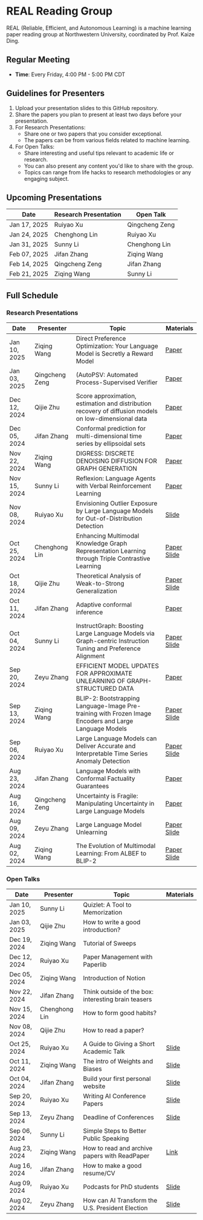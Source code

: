 # REAL Reading Group

REAL (Reliable, Efficient, and Autonomous Learning) is a machine learning paper reading group at Northwestern University, coordinated by Prof. Kaize Ding.

## Regular Meeting

- **Time**: Every Friday, 4:00 PM - 5:00 PM CDT

## Guidelines for Presenters

1. Upload your presentation slides to this GitHub repository.
2. Share the papers you plan to present at least two days before your presentation.
3. For Research Presentations:
   - Share one or two papers that you consider exceptional.
   - The papers can be from various fields related to machine learning.
4. For Open Talks:
   - Share interesting and useful tips relevant to academic life or research.
   - You can also present any content you'd like to share with the group.
   - Topics can range from life hacks to research methodologies or any engaging subject.

## Upcoming Presentations

| Date | Research Presentation | Open Talk |
|------|----------------------|-----------|
| Jan 17, 2025 | Ruiyao Xu | Qingcheng Zeng |
| Jan 24, 2025 | Chenghong Lin | Ruiyao Xu |
| Jan 31, 2025 | Sunny Li | Chenghong Lin |
| Feb 07, 2025 | Jifan Zhang | Ziqing Wang |
| Feb 14, 2025 | Qingcheng Zeng | Jifan Zhang |
| Feb 21, 2025 | Ziqing Wang | Sunny Li |


## Full Schedule

### Research Presentations

| Date | Presenter | Topic | Materials |
|------|-----------|-------|-----------|
| Jan 10, 2025 | Ziqing Wang | Direct Preference Optimization: Your Language Model is Secretly a Reward Model | [Paper](https://arxiv.org/pdf/2305.18290)|
| Jan 03, 2025 | Qingcheng Zeng | (AutoPSV: Automated Process-Supervised Verifier | [Paper](https://openreview.net/pdf?id=eOAPWWOGs9)|
| Dec 12, 2024 | Qijie Zhu | Score approximation, estimation and distribution recovery of diffusion models on low-dimensional data | [Paper](https://proceedings.mlr.press/v202/chen23o/chen23o.pdf)|
| Dec 05, 2024 | Jifan Zhang | Conformal prediction for multi-dimensional time series by ellipsoidal sets | [Paper](https://arxiv.org/pdf/2209.14734](https://arxiv.org/abs/2403.03850)](https://arxiv.org/abs/2403.03850))|
| Nov 22, 2024 | Ziqing Wang | DIGRESS: DISCRETE DENOISING DIFFUSION FOR GRAPH GENERATION | [Paper](https://arxiv.org/pdf/2209.14734)|
| Nov 15, 2024 | Sunny Li | Reflexion: Language Agents with Verbal Reinforcement Learning | [Paper](https://proceedings.neurips.cc/paper_files/paper/2023/file/1b44b878bb782e6954cd888628510e90-Paper-Conference.pdf)|
| Nov 08, 2024 | Ruiyao Xu | Envisioning Outlier Exposure by Large Language Models for Out-of-Distribution Detection |[Slide](./Research_Presentation/11_08_presentation.pptx) |
| Oct 25, 2024 | Chenghong Lin | Enhancing Multimodal Knowledge Graph Representation Learning through Triple Contrastive Learning | [Paper](https://www.ijcai.org/proceedings/2024/0659.pdf) [Slide](./Research_Presentation/10_25_2024_Chenghong_lin_KG_rep_learning.pdf) |
| Oct 18, 2024 | Qijie Zhu | Theoretical Analysis of Weak-to-Strong Generalization | [Paper](https://arxiv.org/abs/2405.16043) [Slide](./Research_Presentation/10_18_2024_QijieZhu_Theoretical_Analysis_of_Weak_to_Strong_Generalization.pdf) |
| Oct 11, 2024 | Jifan Zhang | Adaptive conformal inference | [Paper](https://arxiv.org/pdf/2402.08785) |
| Oct 04, 2024 | Sunny Li | InstructGraph: Boosting Large Language Models via Graph-centric Instruction Tuning and Preference Alignment | [Paper](https://arxiv.org/abs/2106.00170) [Slide](./Research_Presentation/InstructGraph.pptx) |
| Sep 20, 2024 | Zeyu Zhang | EFFICIENT MODEL UPDATES FOR APPROXIMATE UNLEARNING OF GRAPH-STRUCTURED DATA | [Paper](https://drive.google.com/file/d/1IdXZxugztHEr4n_cbUN5XJ3Ibd2e8i9t/view) |
| Sep 13, 2024 | Ziqing Wang | BLIP-2: Bootstrapping Language-Image Pre-training with Frozen Image Encoders and Large Language Models | [Paper](https://proceedings.mlr.press/v202/li23q/li23q.pdf) [Slide](https://docs.google.com/presentation/d/1bApEC0u6JnJ0AIVqXgjyxL6aV-Ap9_asU6VQCB2b870/edit?usp=sharing) |
| Sep 06, 2024 | Ruiyao Xu | Large Language Models can Deliver Accurate and Interpretable Time Series Anomaly Detection | [Paper](https://arxiv.org/pdf/2405.15370) [Slide](./Research_Presentation/paper_presentation_9_6.pptx) |
| Aug 23, 2024 | Jifan Zhang | Language Models with Conformal Factuality Guarantees | [Paper](https://arxiv.org/abs/2402.10978) |
| Aug 16, 2024 | Qingcheng Zeng | Uncertainty is Fragile: Manipulating Uncertainty in Large Language Models | [Paper](https://arxiv.org/abs/2407.11282) |
| Aug 09, 2024 | Zeyu Zhang | Large Language Model Unlearning | [Paper](http://arxiv.org/abs/2310.10683) [Slide](./Research_Presentation/08_09_2024_ZeyuZhang_LLMUnlearning.pptx) |
| Aug 02, 2024 | Ziqing Wang | The Evolution of Multimodal Learning: From ALBEF to BLIP-2 | [Paper](https://proceedings.mlr.press/v202/li23q/li23q.pdf) [Slide](./Research_Presentation/08_02_2024_ZiqingWang_BLIP2.pptx) |

### Open Talks

| Date | Presenter | Topic | Materials |
|------|-----------|-------|-----------|
| Jan 10, 2025 | Sunny Li | Quizlet: A Tool to Memorization||
| Jan 03, 2025 | Qijie Zhu | How to write a good introduction?||
| Dec 19, 2024 | Ziqing Wang | Tutorial of Sweeps | |
| Dec 12, 2024 | Ruiyao Xu | Paper Management with Paperlib | |
| Dec 05, 2024 | Ziqing Wang | Introduction of Notion | |
| Nov 22, 2024 | Jifan Zhang | Think outside of the box: interesting brain teasers | |
| Nov 15, 2024 | Chenghong Lin | How to form good habits? | |
| Nov 08, 2024 | Qijie Zhu | How to read a paper? | |
| Oct 25, 2024 | Ruiyao Xu | A Guide to Giving a Short Academic Talk | [Slide](./Open_Talk/Academic_Talk.pptx) |
| Oct 11, 2024 | Ziqing Wang | The intro of Weights and Biases | [Slide](./Open_Talk/10_01_2024_ZiqingWang_W&B.pptx) |
| Oct 04, 2024 | Jifan Zhang | Build your first personal website | [Slide](./Open_Talk/10_04_2024_JifanZhang_Build_your_first_personal_website.pptx) |
| Sep 20, 2024 | Ruiyao Xu | Writing AI Conference Papers | [Slide](./Open_Talk/open_talk_9_19.pdf) |
| Sep 13, 2024 | Zeyu Zhang | Deadline of Conferences | [Slide](./Open_Talk/09_13_2024_ZeyuZhang_PaperDeadline2025.pptx) |
| Sep 06, 2024 | Sunny Li | Simple Steps to Better Public Speaking | |
| Aug 23, 2024 | Ziqing Wang | How to read and archive papers with ReadPaper | [Link](https://rp.hanijiankang.com/new) |
| Aug 16, 2024 | Jifan Zhang | How to make a good resume/CV | |
| Aug 09, 2024 | Ruiyao Xu | Podcasts for PhD students | [Slide](./Open_Talk/08_09_2024_RuiyaoXu_PodcastsforPhDStudents.pptx) |
| Aug 02, 2024 | Zeyu Zhang | How can AI Transform the U.S. President Election | [Slide](./Open_Talk/08_02_2024_ZeyuZhang_HowAITransformPresidentElection.pptx) |

